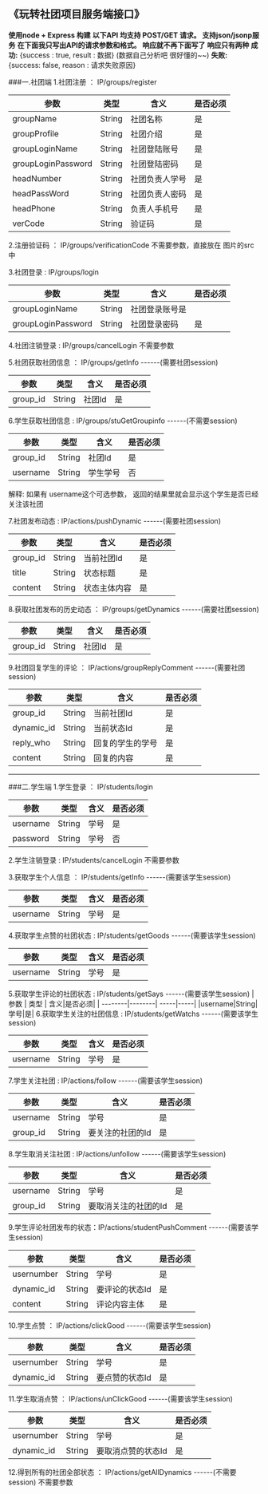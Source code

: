 ## 《玩转社团项目服务端接口》
**使用node + Express 构建**
**以下API 均支持 POST/GET 请求。  支持json/jsonp服务**
**在下面我只写出API的请求参数和格式。 响应就不再下面写了**
**响应只有两种**
**成功:** {success : true, result : 数据}   (数据自己分析吧 很好懂的~~)
**失败:** {success: false, reason : 请求失败原因}

###一.社团端
1.社团注册 ： IP/groups/register

| 参数 | 类型 | 含义|是否必须|
| --------|--------| -----|-----|
|groupName|String|社团名称|是|
|groupProfile|String|社团介绍|是|
|groupLoginName|String|社团登陆账号|是|
|groupLoginPassword|String|社团登陆密码|是|
|headNumber|String|社团负责人学号|是|
|headPassWord|String|社团负责人密码|是|
|headPhone|String|负责人手机号|是|
|verCode|String|验证码|是|

2.注册验证码 ： IP/groups/verificationCode
 不需要参数，直接放在 图片的src中
 
 3.社团登录  :  IP/groups/login
 
| 参数 | 类型 | 含义|是否必须|
| --------|--------| -----|-----|
|groupLoginName |String|社团登录账号是|
|groupLoginPassword|String|社团登录密码|是|

 4.社团注销登录  :  IP/groups/cancelLogin
 不需要参数
 
 5.社团获取社团信息 ： IP/groups/getInfo
 ------(需要社团session)
 
| 参数 | 类型 | 含义|是否必须|
| --------|--------| -----|-----|
|group_id| String|社团Id|是|

 6.学生获取社团信息  :  IP/groups/stuGetGroupinfo
  ------(不需要session)
  
| 参数 | 类型 | 含义|是否必须|
| --------|--------| -----|-----|
|group_id| String|社团Id|是|
|username| String|学生学号|否|
解释: 如果有 username这个可选参数， 返回的结果里就会显示这个学生是否已经关注该社团

7.社团发布动态  :   IP/actions/pushDynamic
 ------(需要社团session)
  
| 参数 | 类型 | 含义|是否必须|
| --------|--------| -----|-----|
|group_id| String| 当前社团Id| 是|
|title| String| 状态标题| 是|
|content| String| 状态主体内容| 是|

8.获取社团发布的历史动态 ：  IP/groups/getDynamics
 ------(需要社团session)

| 参数 | 类型 | 含义|是否必须|
| --------|--------| -----|-----|
|group_id| String|社团Id|是|

9.社团回复学生的评论 ：  IP/actions/groupReplyComment
 ------(需要社团session)

  
| 参数 | 类型 | 含义|是否必须|
| --------|--------| -----|-----|
|group_id| String| 当前社团Id| 是|
|dynamic_id| String| 当前状态Id| 是|
|reply_who| String| 回复的学生的学号| 是|
|content| String| 回复的内容| 是|



----------


###二.学生端
1.学生登录 ： IP/students/login

| 参数 | 类型 | 含义|是否必须|
| --------|--------| -----|-----|
|username|String|学号|是|
|password|String|学号|否|

2.学生注销登录 :  IP/students/cancelLogin
不需要参数

3.获取学生个人信息 ： IP/students/getInfo
 ------(需要该学生session)
 
| 参数 | 类型 | 含义|是否必须|
| --------|--------| -----|-----|
|username|String|学号|是|

4.获取学生点赞的社团状态 :  IP/students/getGoods
 ------(需要该学生session)

| 参数 | 类型 | 含义|是否必须|
| --------|--------| -----|-----|
|username|String|学号|是|

5.获取学生评论的社团状态 :  IP/students/getSays
 ------(需要该学生session)
| 参数 | 类型 | 含义|是否必须|
| --------|--------| -----|-----|
|username|String|学号|是|
6.获取学生关注的社团信息 : IP/students/getWatchs
 ------(需要该学生session)
 
| 参数 | 类型 | 含义|是否必须|
| --------|--------| -----|-----|
|username|String|学号|是|

7.学生关注社团 : IP/actions/follow
 ------(需要该学生session)

| 参数 | 类型 | 含义|是否必须|
| --------|--------| -----|-----|
|username|String|学号|是|
|group_id|String|要关注的社团的Id|是|

8.学生取消关注社团 : IP/actions/unfollow
 ------(需要该学生session)
 
| 参数 | 类型 | 含义|是否必须|
| --------|--------| -----|-----|
|username|String|学号|是|
|group_id|String|要取消关注的社团的Id|是|

 9.学生评论社团发布的状态：IP/actions/studentPushComment 
  ------(需要该学生session)

| 参数 | 类型 | 含义|是否必须|
| --------|--------| -----|-----|
|usernumber|String|学号|是|
|dynamic_id|String|要评论的状态Id|是|
|content| String| 评论内容主体 | 是|

10.学生点赞 ： IP/actions/clickGood
 ------(需要该学生session)
 
| 参数 | 类型 | 含义|是否必须|
| --------|--------| -----|-----|
|usernumber|String|学号|是|
|dynamic_id|String|要点赞的状态Id|是|

11.学生取消点赞  ： IP/actions/unClickGood
 ------(需要该学生session)

| 参数 | 类型 | 含义|是否必须|
| --------|--------| -----|-----|
|usernumber|String|学号|是|
|dynamic_id|String|要取消点赞的状态Id|是|

12.得到所有的社团全部状态 ： IP/actions/getAllDynamics
 ------(不需要session)
不需要参数